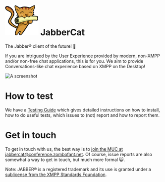 ![(The JabberCat Logo)](docs/img/jabbercat.svg) JabberCat
=========================================================

The Jabber® client of the future! 🎉

If you are intrigued by the User Experience provided by modern, non-XMPP and/or
non-free chat applications, this is for you. We aim to provide
Conversations-like chat experience based on XMPP on the Desktop!

![A screenshot](docs/screenshots/new-message-view.png)

How to test
===========

We have a [Testing Guide](https://jabbercat.org/testing) which gives detailed
instructions on how to install, how to do useful tests, which issues to (not)
report and how to report them.


Get in touch
============

To get in touch with us, the best way is to
[join the MUC at jabbercat@conference.zombofant.net](xmpp:jabbercat@conference.zombofant.net?join).
Of course, issue reports are also somewhat a way to get in touch, but much more
formal 😺.


Note: JABBER® is a registered trademark and its use is granted under a
[sublicense from the XMPP Standards Foundation](https://xmpp.org/about/xsf/jabber-trademark/approved-applications.html).
